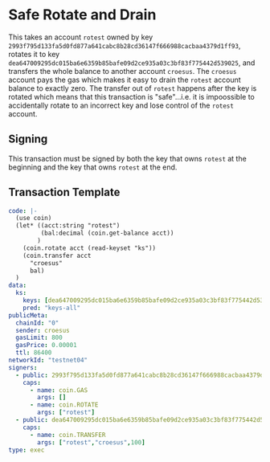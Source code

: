 # Safe Rotate and Drain

This takes an account `rotest` owned by key
`2993f795d133fa5d0fd877a641cabc8b28cd36147f666988cacbaa4379d1ff93`, rotates it
to key `dea647009295dc015ba6e6359b85bafe09d2ce935a03c3bf83f775442d539025`, and
transfers the whole balance to another account `croesus`.  The `croesus`
account pays the gas which makes it easy to drain the `rotest` account balance
to exactly zero.  The transfer out of `rotest` happens after the key is rotated
which means that this transaction is "safe"...i.e. it is impoossible to
accidentally rotate to an incorrect key and lose control of the `rotest`
account.

## Signing

This transaction must be signed by both the key that owns `rotest` at the
beginning and the key that owns `rotest` at the end.

## Transaction Template

```yaml
code: |-
  (use coin)
  (let* ((acct:string "rotest")
         (bal:decimal (coin.get-balance acct))
        )
    (coin.rotate acct (read-keyset "ks"))
    (coin.transfer acct
      "croesus"
      bal)
  )
data:
  ks:
    keys: [dea647009295dc015ba6e6359b85bafe09d2ce935a03c3bf83f775442d539025]
    pred: "keys-all"
publicMeta:
  chainId: "0"
  sender: croesus
  gasLimit: 800
  gasPrice: 0.00001
  ttl: 86400
networkId: "testnet04"
signers:
  - public: 2993f795d133fa5d0fd877a641cabc8b28cd36147f666988cacbaa4379d1ff93
    caps:
      - name: coin.GAS
        args: []
      - name: coin.ROTATE
        args: ["rotest"]
  - public: dea647009295dc015ba6e6359b85bafe09d2ce935a03c3bf83f775442d539025
    caps:
      - name: coin.TRANSFER
        args: ["rotest","croesus",100]
type: exec
```
